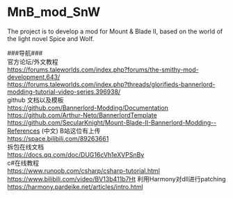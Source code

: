 # MnB_mod_SnW  
The project is to develop a mod for Mount &amp; Blade II, based on the world of the light novel Spice and Wolf.  
  
  
###导航###  
官方论坛/外文教程  
https://forums.taleworlds.com/index.php?forums/the-smithy-mod-development.643/  
https://forums.taleworlds.com/index.php?threads/glorifieds-bannerlord-modding-tutorial-video-series.396938/  
github 文档以及模板  
https://github.com/Bannerlord-Modding/Documentation    
https://github.com/Arthur-Neto/BannerlordTemplate  
https://github.com/SecularKnight/Mount-Blade-II-Bannerlord-Modding--References  (中文)
B站这位有上传  
https://space.bilibili.com/89263661  
拆包在线文档  
https://docs.qq.com/doc/DUG16cVh1eXVPSnBy  
c#在线教程  
https://www.runoob.com/csharp/csharp-tutorial.html  
https://www.bilibili.com/video/BV13b411b7Ht
利用Harmony对dll进行patching  
https://harmony.pardeike.net/articles/intro.html

